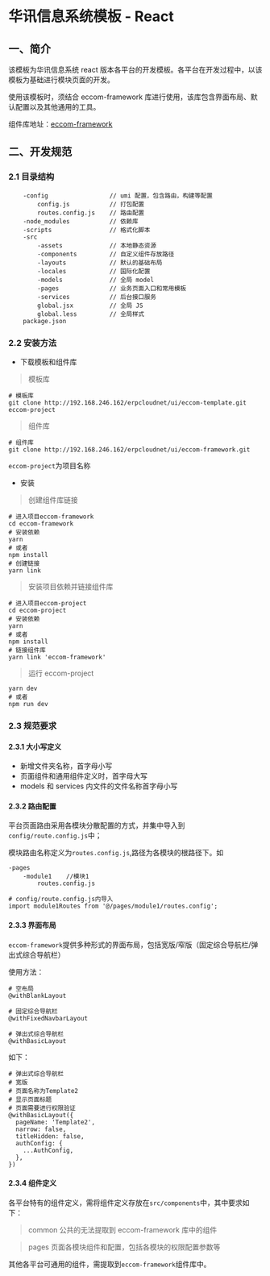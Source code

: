# 华讯信息系统模板 - React

## 一、简介

该模板为华讯信息系统 react 版本各平台的开发模板。各平台在开发过程中，以该模板为基础进行模块页面的开发。

使用该模板时，须结合 eccom-framework 库进行使用，该库包含界面布局、默认配置以及其他通用的工具。

组件库地址：[eccom-framework](http://192.168.246.162/erpcloudnet/ui/eccom-framework.git)

## 二、开发规范

### 2.1 目录结构

```
    -config                 // umi 配置，包含路由，构建等配置
        config.js           // 打包配置
        routes.config.js    // 路由配置
    -node_modules           // 依赖库
    -scripts                // 格式化脚本
    -src
        -assets             // 本地静态资源
        -components         // 自定义组件存放路径
        -layouts            // 默认的基础布局
        -locales            // 国际化配置
        -models             // 全局 model
        -pages              // 业务页面入口和常用模板
        -services           // 后台接口服务
        global.jsx          // 全局 JS
        global.less         // 全局样式
    package.json
```

### 2.2 安装方法

- 下载模板和组件库

> 模板库

```
# 模板库
git clone http://192.168.246.162/erpcloudnet/ui/eccom-template.git eccom-project
```

> 组件库

```
# 组件库
git clone http://192.168.246.162/erpcloudnet/ui/eccom-framework.git
```

`eccom-project`为项目名称

- 安装

> 创建组件库链接

```
# 进入项目eccom-framework
cd eccom-framework
# 安装依赖
yarn
# 或者
npm install
# 创建链接
yarn link
```

> 安装项目依赖并链接组件库

```
# 进入项目eccom-project
cd eccom-project
# 安装依赖
yarn
# 或者
npm install
# 链接组件库
yarn link 'eccom-framework'
```

> 运行 eccom-project

```
yarn dev
# 或者
npm run dev
```

### 2.3 规范要求

#### 2.3.1 大小写定义

- 新增文件夹名称，首字母小写
- 页面组件和通用组件定义时，首字母大写
- models 和 services 内文件的文件名称首字母小写

#### 2.3.2 路由配置

平台页面路由采用各模块分散配置的方式，并集中导入到`config/route.config.js`中；

模块路由名称定义为`routes.config.js`,路径为各模块的根路径下。如

```
-pages
    -module1    //模块1
        routes.config.js
```

```
# config/route.config.js内导入
import module1Routes from '@/pages/module1/routes.config';
```

#### 2.3.3 界面布局

`eccom-framework`提供多种形式的界面布局，包括宽版/窄版（固定综合导航栏/弹出式综合导航栏）

使用方法：

```
# 空布局
@withBlankLayout

# 固定综合导航栏
@withFixedNavbarLayout

# 弹出式综合导航栏
@withBasicLayout
```

如下：

```
# 弹出式综合导航栏
# 宽版
# 页面名称为Template2
# 显示页面标题
# 页面需要进行权限验证
@withBasicLayout({
  pageName: 'Template2',
  narrow: false,
  titleHidden: false,
  authConfig: {
    ...AuthConfig,
  },
})
```

#### 2.3.4 组件定义

各平台特有的组件定义，需将组件定义存放在`src/components`中，其中要求如下：

> common 公共的无法提取到 eccom-framework 库中的组件

> pages 页面各模块组件和配置，包括各模块的权限配置参数等

其他各平台可通用的组件，需提取到`eccom-framework`组件库中。
